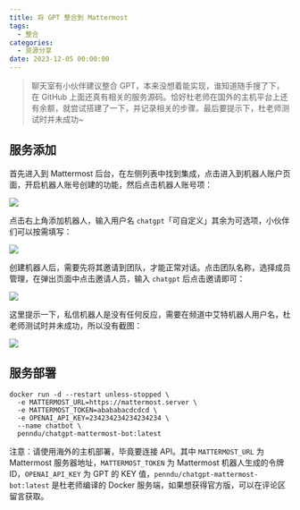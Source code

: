 ```yaml
---
title: 将 GPT 整合到 Mattermost
tags:
  - 整合
categories:
  - 资源分享
date: 2023-12-05 00:00:00
---
```


> 聊天室有小伙伴建议整合 GPT，本来没想着能实现，谁知道随手搜了下，在 GitHub 上面还真有相关的服务源码。恰好杜老师在国外的主机平台上还有余额，就尝试搭建了一下，并记录相关的步骤。最后要提示下，杜老师测试时并未成功~

<!-- more -->

## 服务添加

首先进入到 Mattermost 后台，在左侧列表中找到集成，点击进入到机器人账户页面，开启机器人账号创建的功能，然后点击机器人账号项：

![](https://cdn.dusays.com/2023/12/653-1.jpg)

点击右上角添加机器人，输入用户名 `chatgpt`「可自定义」其余为可选项，小伙伴们可以按需填写：

![](https://cdn.dusays.com/2023/12/653-2.jpg)

创建机器人后，需要先将其邀请到团队，才能正常对话。点击团队名称，选择成员管理，在弹出页面中点击邀请人员，输入 `chatgpt` 后点击邀请即可：

![](https://cdn.dusays.com/2023/12/653-3.jpg)

这里提示一下，私信机器人是没有任何反应，需要在频道中艾特机器人用户名，杜老师测试时并未成功，所以没有截图：

![](https://cdn.dusays.com/2023/12/653-4.jpg)

## 服务部署

```
docker run -d --restart unless-stopped \
  -e MATTERMOST_URL=https://mattermost.server \
  -e MATTERMOST_TOKEN=abababacdcdcd \
  -e OPENAI_API_KEY=234234234234234234 \
  --name chatbot \
  penndu/chatgpt-mattermost-bot:latest
```

注意：请使用海外的主机部署，毕竟要连接 API。其中 `MATTERMOST_URL` 为 Mattermost 服务器地址，`MATTERMOST_TOKEN` 为 Mattermost 机器人生成的令牌 ID，`OPENAI_API_KEY` 为 GPT 的 KEY 值，`penndu/chatgpt-mattermost-bot:latest` 是杜老师编译的 Docker 服务端，如果想获得官方版，可以在评论区留言获取。